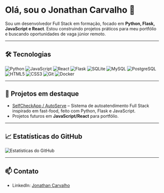 # Olá, sou o Jonathan Carvalho 👋

Sou um desenvolvedor Full Stack em formação, focado em **Python, Flask, JavaScript e React**. Estou construindo projetos práticos para meu portfólio e buscando oportunidades de vaga júnior remoto.

---

## 🛠️ Tecnologias
![Python](https://img.shields.io/badge/Python-3776AB?style=flat&logo=python&logoColor=white)
![JavaScript](https://img.shields.io/badge/JavaScript-F7DF1E?style=flat&logo=javascript&logoColor=black)
![React](https://img.shields.io/badge/React-61DAFB?style=flat&logo=react&logoColor=black)
![Flask](https://img.shields.io/badge/Flask-000000?style=flat&logo=flask&logoColor=white)
![SQLite](https://img.shields.io/badge/SQLite-003B57?style=flat&logo=sqlite&logoColor=white)
![MySQL](https://img.shields.io/badge/MySQL-4479A1?style=flat&logo=mysql&logoColor=white)
![PostgreSQL](https://img.shields.io/badge/PostgreSQL-336791?style=flat&logo=postgresql&logoColor=white)
![HTML5](https://img.shields.io/badge/HTML5-E34F26?style=flat&logo=html5&logoColor=white)
![CSS3](https://img.shields.io/badge/CSS3-1572B6?style=flat&logo=css3&logoColor=white)
![Git](https://img.shields.io/badge/Git-181717?style=flat&logo=git&logoColor=white)
![Docker](https://img.shields.io/badge/Docker-2496ED?style=flat&logo=docker&logoColor=white)

---

## 🚀 Projetos em destaque

- [SelfCheckApp / AutoServe](https://github.com/Dot010/SelfCheckApp) – Sistema de autoatendimento Full Stack inspirado em fast-food, feito com Python, Flask e JavaScript.
- Projetos futuros em **JavaScript/React** para portfólio.

---

## 📈 Estatísticas do GitHub

![Estatísticas do GitHub](https://github-readme-stats.vercel.app/api?username=Dot010&show_icons=true&hide_title=true&count_private=true&hide=prs)

---

## 📫 Contato

- LinkedIn: [Jonathan Carvalho](https://www.linkedin.com/in/jonathan-viana-b23b81186/)


